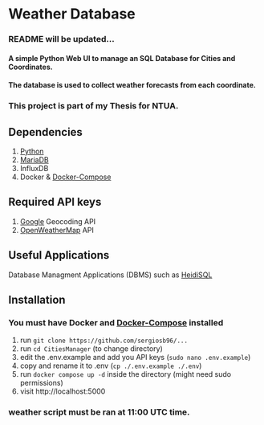 # Weather Database

### README will be updated...

#### A simple Python Web UI to manage an SQL Database for Cities and Coordinates.
#### The database is used to collect weather forecasts from each coordinate.

### This project is part of my Thesis for NTUA. 

## Dependencies
1. [Python](https://www.python.org/)
2. [MariaDB](https://mariadb.org/)
4. InfluxDB
3. Docker & [Docker-Compose](https://docs.docker.com/compose/install/)

## Required API keys
1. [Google](https://developers.google.com/maps/documentation/geocoding/get-api-key) Geocoding API
2. [OpenWeatherMap](https://openweathermap.org/current) API

## Useful Applications
Database Managment Applications (DBMS) such as [HeidiSQL](https://www.heidisql.com/)

## Installation
### You must have Docker and [Docker-Compose](https://docs.docker.com/compose/install/) installed

1. run ```git clone https://github.com/sergiosb96/...```
2. run ```cd CitiesManager``` (to change directory)
3. edit the .env.example and add you API keys (```sudo nano .env.example```)
4. copy and rename it to .env (```cp ./.env.example ./.env```)
5. run ```docker compose up -d``` inside the directory (might need sudo permissions)
6. visit http://localhost:5000

### weather script must be ran at 11:00 UTC time.